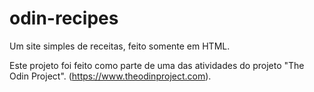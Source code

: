 # odin-recipes

Um site simples de receitas, feito somente em HTML. 

Este projeto foi feito como parte de uma das atividades do projeto "The Odin Project". (https://www.theodinproject.com).



